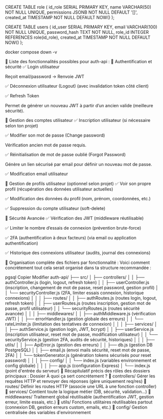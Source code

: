 CREATE TABLE role (
  id_role SERIAL PRIMARY KEY,
  name VARCHAR(50) NOT NULL UNIQUE,
  permissions JSONB NOT NULL DEFAULT '[]',
  created_at TIMESTAMP NOT NULL DEFAULT NOW()
);

CREATE TABLE users (
  id_user SERIAL PRIMARY KEY,
  email VARCHAR(100) NOT NULL UNIQUE,
  password_hash TEXT NOT NULL,
  role_id INTEGER REFERENCES role(id_role),
  created_at TIMESTAMP NOT NULL DEFAULT NOW()
);


docker compose down -v

🚩 Liste des fonctionnalités possibles pour auth-api :
📌 Authentification et sécurité
✅ Login utilisateur

Reçoit email/password → Renvoie JWT

✅ Déconnexion utilisateur (Logout) (avec invalidation token côté client)

✅ Refresh Token

Permet de générer un nouveau JWT à partir d’un ancien valide (meilleure sécurité).

📌 Gestion des comptes utilisateur
✅ Inscription utilisateur (si nécessaire selon ton projet)

✅ Modifier son mot de passe (Change password)

Vérification ancien mot de passe requis.

✅ Réinitialisation de mot de passe oublié (Forgot Password)

Génère un lien sécurisé par email pour définir un nouveau mot de passe.

✅ Modification email utilisateur

📌 Gestion de profils utilisateur (optionnel selon projet)
✅ Voir son propre profil (récupération des données utilisateur actuelles)

✅ Modification des données du profil (nom, prénom, coordonnées, etc.)

✅ Suppression du compte utilisateur (soft-delete)

📌 Sécurité Avancée
✅ Vérification des JWT (middleware réutilisable)

✅ Limiter le nombre d’essais de connexion (prévention brute-force)

✅ 2FA (authentification à deux facteurs) (via email ou application authentification)

✅ Historique des connexions utilisateur (audits, journal des connexions)

📁 Organisation complète des fichiers par fonctionnalité :
Voici comment concrètement tout cela serait organisé dans ta structure recommandée :

pgsql
Copier
Modifier
auth-api/
├── src/
│   ├── controllers/
│   │   ├── authController.js (login, logout, refresh token)
│   │   ├── userController.js (inscription, changement de mot de passe, reset password, gestion profil)
│   │   └── securityController.js (2FA, limiter essais connexion, historique connexions)
│   │
│   ├── routes/
│   │   ├── authRoutes.js (routes login, logout, refresh token)
│   │   ├── userRoutes.js (routes inscription, gestion mot de passe, profil utilisateur)
│   │   └── securityRoutes.js (routes sécurité avancée)
│   │
│   ├── middlewares/
│   │   ├── authMiddleware.js (vérification JWT)
│   │   ├── errorHandler.js (gestion globale des erreurs)
│   │   └── rateLimiter.js (limitation des tentatives de connexion)
│   │
│   ├── services/
│   │   ├── authService.js (gestion login, JWT, bcrypt)
│   │   ├── userService.js (inscription utilisateur, reset mot de passe, modification utilisateur)
│   │   └── securityService.js (gestion 2FA, audits de sécurité, historiques)
│   │
│   ├── utils/
│   │   ├── ApiError.js (gestion des erreurs)
│   │   ├── db.js (gestion DB PostgreSQL)
│   │   ├── email.js (envoi mails sécurité, reset mot de passe, 2FA)
│   │   └── tokenGenerator.js (génération tokens sécurisés pour reset password)
│   │
│   ├── config/
│   │   └── index.js (variables environnement et config globale)
│   │
│   ├── app.js (configuration Express)
│   └── index.js (point d'entrée du serveur)
🎯 Récapitulatif précis des rôles des dossiers principaux :
Dossier	À quoi ça sert concrètement ?
📂 controllers/	Gérer les requêtes HTTP et renvoyer des réponses (gère uniquement req/res)
📂 routes/	Définir les routes HTTP (associe une URL à une fonction controller)
📂 services/	Contient toute la logique métier (DB, sécurité, validation...)
📂 middlewares/	Traitement global réutilisable (authentification JWT, gestion erreur, limite essais, etc.)
📂 utils/	Fonctions utilitaires réutilisables partout (connexion DB, gestion erreurs custom, emails, etc.)
📂 config/	Gestion centralisée des variables d'environnement
